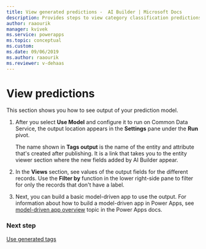 ```yaml
---
title: View generated predictions -  AI Builder | Microsoft Docs
description: Provides steps to view category classification predictions after you publish your model in AI Builder.
author: raaourik 
manager: kvivek
ms.service: powerapps
ms.topic: conceptual
ms.custom: 
ms.date: 09/06/2019
ms.author: raaourik
ms.reviewer: v-dehaas
---
```


# View predictions

This section shows you how to see output of your prediction model.

1. After you select **Use Model** and configure it to run on Common Data Service, the output location appears in the **Settings** pane under the **Run** pivot.

    The name shown in **Tags output** is the name of the entity and attribute that's created after publishing. It is a link that takes you to the entity viewer section where the new fields added by AI Builder appear.

2. In the **Views** section, see values of the output fields for the different records. Use the **Filter by** function in the lower right-side pane to filter for only the records that don't have a label.

3. Next, you can build a basic model-driven app to use the output. For information about how to build a model-driven app in Power Apps, see [model-driven app overview](/powerapps/maker/model-driven-apps/model-driven-app-overview) topic in the Power Apps docs.

### Next step

[Use generated tags](text-classification-model-use-tags.md)
